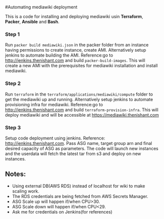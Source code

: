 #Automating mediawiki deployment 

This is a code for installing and deploying mediawiki usin **Terraform**, **Packer**, **Ansible** and **Bash**.

### Step 1
Run `packer build mediawiki.json` in the packer folder from an instance having permissions to create instance, create AMI.
Alternatively setup jenkins to automate building the AMI. Reference:go to http://jenkins.thenishant.com and build `packer-build-images`.
This will create a new AMI with the prerequisites for mediawiki installation and install mediawiki.

### Step 2
Run `terraform` in the `terraform/applications/mediawiki/compute` folder to get the mediawiki up and running.
Alternatively setup jenkins to automate provisioning infra for mediawiki. Reference:go to http://jenkins.thenishant.com and build `terraform-provision-infra`.
This will deploy mediawiki and will be accessible at https://mediawiki.thenishant.com

### Step 3
Setup code deployment using jenkins. Reference: http://jenkins.thenishant.com. Pass ASG name, target group arn and final desired capacity of ASG as parameters. 
The code will launch new instances and the userdata will fetch the latest tar from s3 and deploy on new instances.

## Notes:
* Using external DB(AWS RDS) instead of localhost for wiki to make scaling work.
* The RDS credentials are being fetched from AWS Secrets Manager.
* ASG Scale up will happen if/when CPU>30.
* ASG Scale down will happen if/when CPU<29.
* Ask me for credentials on Jenkins(for references)